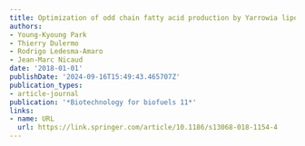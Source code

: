 ```yaml
---
title: Optimization of odd chain fatty acid production by Yarrowia lipolytica
authors:
- Young-Kyoung Park
- Thierry Dulermo
- Rodrigo Ledesma-Amaro
- Jean-Marc Nicaud
date: '2018-01-01'
publishDate: '2024-09-16T15:49:43.465707Z'
publication_types:
- article-journal
publication: '*Biotechnology for biofuels 11*'
links:
- name: URL
  url: https://link.springer.com/article/10.1186/s13068-018-1154-4
---
```

